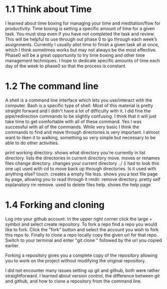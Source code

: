 # 1.1 Think about Time

I learned about time boxing for managing your time and meditation/flow for productivity.  Time boxing is setting a specific amount of time for a given task.  You must stop even if you have not completed the task and review.  This will be helpful to use through out phase 0 to go through each week’s assignments.  Currently I usually allot time to finish a given task all at once, which I think sometimes works but may not always be the most effective.  Phase0 will be a great opportunity to try time boxing and other time management techniques.  I hope to dedicate specific amounts of time each day of the week to phase0 so that the process is constant.

# 1.2 The command line

A shell is a command line interface which lets you use/interact with the computer.  Bash is a specific type of shell.  Most of this material is pretty straight forward and I didn't have a lot of difficulty with it.  I did fine the pipe/redirection commands to be slightly confusing.  I think that it will just take time to get comfortable with all of these command.  Yes I was successful with all of the commands. While very basic I think the commands to find and move through directories is very important.  I almost want to liken it to walking, something so very simple but necessary to be able to do other activities.

print working directory. shows what directory you're currently in
list directory. lists the directories in current directory
move. moves or renames files
change directory. changes your current directory
../ (i had to look this one up) used with cd to move back up through directories. Is it used with anything else?
touch. creates a empty file
less. shows you a text file page by page, allowing you to read through it
rmdir. remove directory.  pretty self explanatory
rm remove. used to delete files
help. shows the help page

# 1.4 Forking and cloning

Log into your github account. In the upper right corner click the large + symbol and select create repository.  To fork a repo find a repo you would like to fork. Click the "fork" button and select the account you wish to fork this repo to.  Finally to clone a repo locally copy the given url for that repo.  Switch to your terminal and enter "git clone " followed by the url you copied earlier.

Forking a repository gives you a complete copy of the repository allowing you to work on the project without modifying the original repository.

I did not encounter many issues setting up git and github, both were rather straightforward.  I learned about version control, the difference between git and github, and how to clone a repository from the command line.